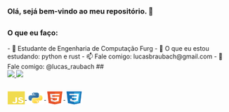 ### Olá, sejá bem-vindo ao meu repositório. 👋

##

<h3>O que eu faço:</h3>
- 📖 Estudante de Engenharia de Computação Furg
- 🌱 O que eu estou estudando: python e rust
- 📫 Fale comigo: lucasbraubach@gmail.com
- 💬 Fale comigo: @lucas_raubach 
##

<div>
  <a href="https://github.com/Lucasbr2k14">
  <img height="160em" src="https://github-readme-stats.vercel.app/api?username=Lucasbr2k14&show_icons=true&theme=dark&include_all_commits=true&count_private=true"/>
  <img height="160em" src="https://github-readme-stats.vercel.app/api/top-langs/?username=Lucasbr2k14&layout=compact&langs_count=7&theme=dark"/>
</div>

  ##
  
<div>
  <img align="center" height="30" width="40" src="https://raw.githubusercontent.com/devicons/devicon/master/icons/javascript/javascript-plain.svg">
  <img align="center" height="30" width="40" src="https://raw.githubusercontent.com/devicons/devicon/master/icons/python/python-original.svg">
  <img align="center" height="30" width="40" src="https://raw.githubusercontent.com/devicons/devicon/master/icons/html5/html5-original.svg">
  <img align="center" height="30" width="40" src="https://raw.githubusercontent.com/devicons/devicon/master/icons/css3/css3-original.svg">
  
</div>
